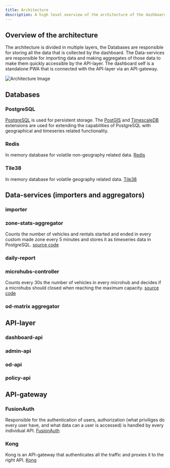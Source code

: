 ```yaml
---
title: Architecture
description: A high level overview of the architecture of the dashboard deelmobiliteit
---
```


## Overview of the architecture

The architecture is divided in multiple layers, the Databases are responsible for storing all the data that is collected by the dashboard. The Data-services are responsible for importing data and making aggregates of those data to make them quickly accessible by the API-layer. The dashboard self is a standalone PWA that is connected with the API-layer via an API-gateway.

![Architecture Image](https://dashboarddeelmobiliteit.ams3.digitaloceanspaces.com/images/architecture_shared_mobility_dashboard.png)

## Databases

### PostgreSQL
[PostgreSQL](https://www.postgresql.org/) is used for persistent storage. The [PostGIS](https://postgis.net/) and [TimescaleDB](https://github.com/timescale/timescaledb) extensions are used for extending the capabilities of PostgreSQL with geographical and timeseries related functionality.

### Redis
In memory database for volatile non-geography related data. [Redis](https://redis.io/)

### Tile38
In memory database for volatile geography related data. [Tile38](https://tile38.com/)

## Data-services (importers and aggregators)

### importer

### zone-stats-aggregator

Counts the number of vehicles and rentals started and ended in every custom made zone every 5 minutes and stores it as timeseries data in PostgreSQL. [source code](https://github.com/Stichting-CROW/dd-zone-stats-aggregator)

### daily-report

### microhubs-controller

Counts every 30s the number of vehicles in every microhub and decides if a microhubs should closed when reaching the maximum capacity. [source code](https://github.com/Stichting-CROW/dd-microhubs-controller)

### od-matrix aggregator

## API-layer

### dashboard-api

### admin-api

### od-api

### policy-api

## API-gateway

### FusionAuth

Responsible for the authentication of users, authorization (what priviliges do every user have, and what data can a user is accessed) is handled by every individual API. [FusionAuth](https://fusionauth.io/)

### Kong

Kong is an API-gateway that authenticates all the traffic and proxies it to the right API. [Kong](https://konghq.com/products/kong-gateway)
